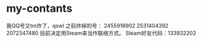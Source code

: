 # my-contants
我QQ号又tm炸了，qswl
之前炸掉的号：
2455918902
2531404392
2072347480
目前决定用Steam来当作联络方式。
Steam好友代码：133932202
